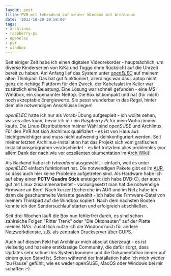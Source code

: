 ```yaml
---
layout: post
title: PVR mit tvheadend auf meiner Windbox mit Archlinux
date: '2013-10-28 20:58:00'
tags:
- archlinux
- raspberry-pi
- openelec
- pvr
- windbox
---
```


Seit einiger Zeit habe ich einen digitalen Videorekorder - hauptsächlich, um diverse Kinderserien von KiKa und Toggo ohne Rücksicht auf die Uhrzeit bereit zu haben. Am Anfang lief das System unter [_openELEC_](http://www.openelec.tv) auf meinem alten Thinkpad. Das hat gut funktioniert, allerdings war das Laptop nicht ganz die richtige Plattform für den Zweck, der Kabelsalat im Keller war zusätzlich eine Belastung. Eine Lösung war schnell gefunden - eine MSI Windbox, ein sogenannter Nettop. Die Box ist kompakt und hat (für mich) noch akzeptable Energiewerte. Sie passt wunderbar in das Regal, hinter dem alle notwendigen Anschlüsse liegen!

_openELEC_ hatte ich nur als Vorab-Übung aufgespielt - ich wollte sehen, was es alles kann, bevor ich mir ein _Raspberry Pi_ für mein Wohnzimmer kaufe. Die Linux-Distributionen meiner Wahl sind openSUSE und Archlinux. Für den PVR hat sich Archlinux qualifiziert - es ist von Haus aus leichtgewichtiger und muss nicht aufwendig kleinkonfiguriert werden. Seit meiner letzten Archlinux-Installation hat das Projekt sich vom grafischen Installationsprogramm verabschiedet - es lief trotzdem alles problemlos (vor allem Dank der nach wie vor exzellenten okumentation im [Arch Wiki](http://wiki.archlinux.org))!

Als Backend habe ich _tvheadend_ ausgewählt - einfach, weil es unter _openELEC_ einfach funktioniert hat. Die notwendigen Pakete gibt es im [AUR](http://aur.archlinux.org), so dass auch hier keine Probleme aufgetreten sind. Als Hardware habe ich auf ebay einen __PCTV Quadro Stick__ ersteigert (ich habe DVB-C), der auch gut mit Linux zusammenarbeitet - vorausgesetzt man hat die notwendige Firmware an Bord. Nach kurzer Recherche im AUR und im Netz habe ich dann die geschummelte Variante gewählt - ich habe die Firmware-Datei von meinem Thinkpad auf die Windbox kopiert. Nach dem nächsten Booten konnte ich den Sendersuchlauf starten und erfolgreich abschließen.

Seit drei Wochen läuft die Box nun fehlerfrei durch, es sind schon zahlreiche Folgen "Ritter Trenk" oder "Die Oktonauten" auf der Platte meines NAS. Zusätzlich nutze ich die Windbox noch für andere Netzwerkdienste, z.B. als zentralen Druckserver über CUPS.

Auch auf diesem Feld hat Archlinux mich absolut überzeugt - es ist vielseitig und hat eine erstklassige Community, die dafür sorgt, dass Updates sehr schnell ins System kommen und die Dokumentation immer auf einem guten Stand ist. Schon während der Installation habe ich mich wieder 'zu Hause' gefühlt, wie es weder openSUSE, MacOS oder Windows bei mir schaffen :-)